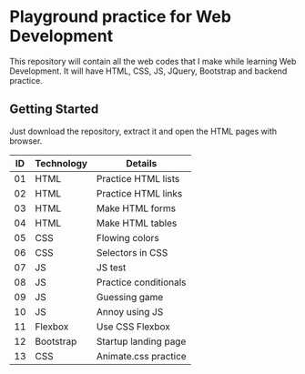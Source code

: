 # Playground practice for Web Development

This repository will contain all the web codes that I make while learning Web Development. It will have HTML, CSS, JS, JQuery, Bootstrap and backend practice.
## Getting Started

Just download the repository, extract it and open the HTML pages with browser. 

ID  | Technology | Details |
------------- | ------------- | ------------- |
01  | HTML  | Practice HTML lists |
02  | HTML  | Practice HTML links |
03  | HTML  | Make HTML forms     |
04  | HTML  | Make HTML tables     |
05  | CSS  | Flowing colors        |
06  | CSS  | Selectors in CSS |
07  | JS  | JS test     |
08  | JS  | Practice conditionals     |
09  | JS  | Guessing game     |
10  | JS  | Annoy using JS     |
11  | Flexbox  | Use CSS Flexbox     |
12  | Bootstrap  | Startup landing page     |
13  | CSS  | Animate.css practice     |
